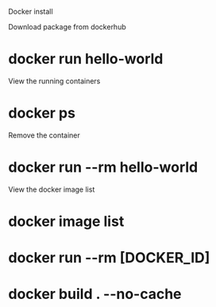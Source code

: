 Docker install

Download package from dockerhub
# docker run hello-world

View the running containers
# docker ps

Remove the container
# docker run --rm hello-world

View the docker image list

# docker image list

# docker run --rm [DOCKER_ID] 

# docker build . --no-cache